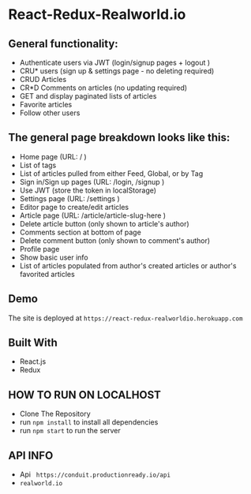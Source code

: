 # React-Redux-Realworld.io

## General functionality:

* Authenticate users via JWT (login/signup pages + logout )
* CRU* users (sign up & settings page - no deleting required)
* CRUD Articles
* CR*D Comments on articles (no updating required)
* GET and display paginated lists of articles
* Favorite articles
* Follow other users

## The general page breakdown looks like this:

* Home page (URL: / )
* List of tags
* List of articles pulled from either Feed, Global, or by Tag
* Sign in/Sign up pages (URL: /login, /signup )
* Use JWT (store the token in localStorage)
* Settings page (URL: /settings )
* Editor page to create/edit articles 
* Article page (URL: /article/article-slug-here )
* Delete article button (only shown to article's author)
* Comments section at bottom of page
* Delete comment button (only shown to comment's author)
* Profile page 
* Show basic user info
* List of articles populated from author's created articles or author's favorited articles
 
## Demo

The site is deployed at ```https://react-redux-realworldio.herokuapp.com```

## Built With

* React.js
* Redux 

## HOW TO RUN ON LOCALHOST

* Clone The Repository
* run ```npm install``` to install all dependencies
* run ```npm start``` to run the server

## API INFO
* Api ``` https://conduit.productionready.io/api```
* ```realworld.io```
